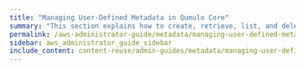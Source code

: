 ```yaml
---
title: "Managing User-Defined Metadata in Qumulo Core"
summary: "This section explains how to create, retrieve, list, and delete user-defined metadata in Qumulo Core by using the <code>qq</code> CLI."
permalink: /aws-administrator-guide/metadata/managing-user-defined-metadata.html
sidebar: aws_administrator_guide_sidebar
include_content: content-reuse/admin-guides/metadata/managing-user-defined-metadata.md
---
```


